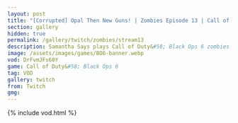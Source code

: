 ```yaml
---
layout: post
title: "[Corrupted] Opal Then New Guns! | Zombies Episode 13 | Call of Duty: Black Ops 6"
section: gallery
hidden: true
permalink: /gallery/twitch/zombies/stream13
description: Samantha Says plays Call of Duty&#58; Black Ops 6 zombies. Episode 13.
image: /assets/images/games/BO6-banner.webp
vod: DrFvmJFs60Y
game: Call of Duty&#58; Black Ops 6
tag: VOD
gallery: twitch
from: Twitch
gmg:
---
```

{% include vod.html %}